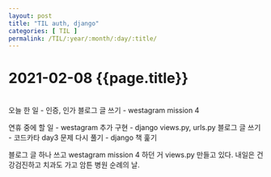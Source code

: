 ```yaml
---
layout: post
title: "TIL auth, django"
categories: [ TIL ]
permalink: /TIL/:year/:month/:day/:title/
---
```


# 2021-02-08 {{page.title}}
&nbsp;  
오늘 한 일
    - 인증, 인가 블로그 글 쓰기
    - westagram mission 4

연휴 중에 할 일
    - westagram 추가 구현
    - django views.py, urls.py 블로그 글 쓰기
    - 코드카타 day3 문제 다시 풀기
    - django 책 훑기

블로그 글 하나 쓰고 westagram mission 4 하던 거 views.py 만들고 있다. 내일은 건강검진하고 치과도 가고 암튼 병원 순례의 날.
